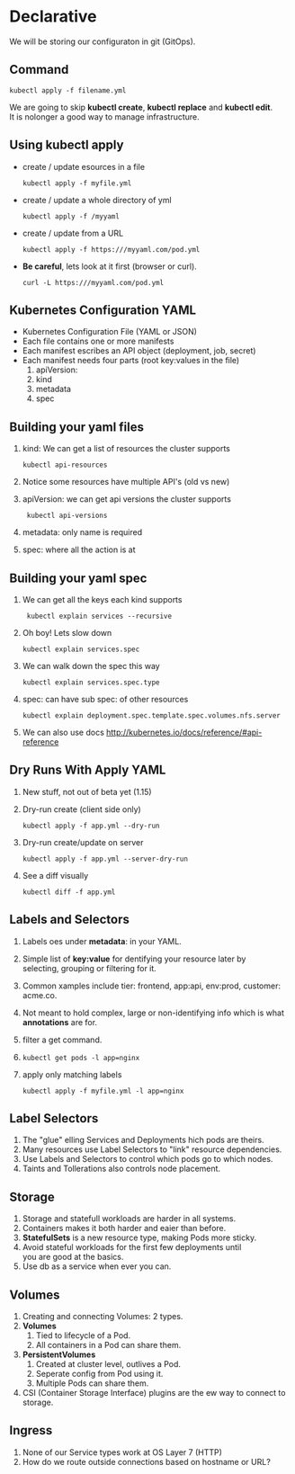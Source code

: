 # Declarative

We will be storing our configuraton in git (GitOps).

## Command

``` code
kubectl apply -f filename.yml 
```

We are going to skip **kubectl create**, **kubectl replace** and **kubectl edit**.  
It is nolonger a good way to manage infrastructure.

## Using kubectl apply

- create / update esources in a file
  
  ``` code
  kubectl apply -f myfile.yml
  ```

- create / update a whole directory of yml
  
  ``` code
  kubectl apply -f /myyaml
  ```

- create / update from a URL
  
  ``` code
  kubectl apply -f https:///myyaml.com/pod.yml
  ```

- **Be careful**, lets look at it first (browser or curl).

  ``` code
  curl -L https:///myyaml.com/pod.yml
  ```

## Kubernetes Configuration YAML

- Kubernetes Configuration File (YAML or JSON)
- Each file contains one or more manifests
- Each manifest escribes an API object (deployment, job, secret)
- Each manifest needs four parts (root key:values in the file)
  1. apiVersion:
  2. kind
  3. metadata
  4. spec

## Building your yaml files

1. kind: We can get a list of resources the cluster supports

    ``` code
    kubectl api-resources
    ```

2. Notice some resources have multiple API's (old vs new)
3. apiVersion: we can get api versions the cluster supports
   
   ``` code
    kubectl api-versions
    ```

4. metadata: only name is required
5. spec: where all the action is at

## Building your yaml spec

1. We can get all the keys each kind supports
   
   ``` code
    kubectl explain services --recursive
    ```

2. Oh boy! Lets slow down
   
    ``` code
    kubectl explain services.spec
    ```

3. We can walk down the spec this way
   
    ``` code
    kubectl explain services.spec.type
    ```

4. spec: can have sub spec: of other resources
    
    ``` code
    kubectl explain deployment.spec.template.spec.volumes.nfs.server
    ```

5. We can also use docs
   http://kubernetes.io/docs/reference/#api-reference

## Dry Runs With Apply YAML

1. New stuff, not out of beta yet (1.15)
2. Dry-run  create (client side only) 
   
   ``` code
   kubectl apply -f app.yml --dry-run
   ```

3. Dry-run  create/update on server
   
   ``` code
   kubectl apply -f app.yml --server-dry-run
   ```

4. See a diff visually
   
   ``` code
   kubectl diff -f app.yml
   ```

## Labels and Selectors

1. Labels oes under **metadata**: in your YAML.
2. Simple list of **key:value** for dentifying your resource later by  
   selecting, grouping or filtering for it.
3. Common xamples include tier: frontend, app:api, env:prod, customer: acme.co.
4. Not meant to hold complex, large or non-identifying info which is what  
   **annotations** are for.
5. filter a get command.
6. 
   ``` code
   kubectl get pods -l app=nginx
   ```

7. apply only matching labels
   
   ``` code
   kubectl apply -f myfile.yml -l app=nginx
   ```

## Label Selectors

1. The "glue" elling Services and Deployments hich pods are theirs.
2. Many resources use Label Selectors to "link" resource dependencies.
3. Use Labels and Selectors to control which pods go to which nodes.
4. Taints and Tollerations also controls node placement.

## Storage
1. Storage and statefull workloads are harder in all systems.  
2. Containers makes it both harder and eaier than before.
3. **StatefulSets** is a new resource type, making Pods more sticky.
4. Avoid stateful workloads for the first few deployments until  
   you are good at the basics.
5. Use db as a service when ever you can.

## Volumes

1. Creating and connecting Volumes: 2 types.
2. **Volumes**
   1. Tied to lifecycle of a Pod.
   2. All containers in a Pod can share them.
3. **PersistentVolumes**
   1. Created at cluster level, outlives a Pod.
   2. Seperate config from Pod using it.
   3. Multiple Pods can share them.
4. CSI (Container Storage Interface) plugins are the ew way to connect to storage. 

## Ingress

1. None of our Service types work at OS Layer 7 (HTTP)
2. How do we route outside connections based on hostname or URL?
